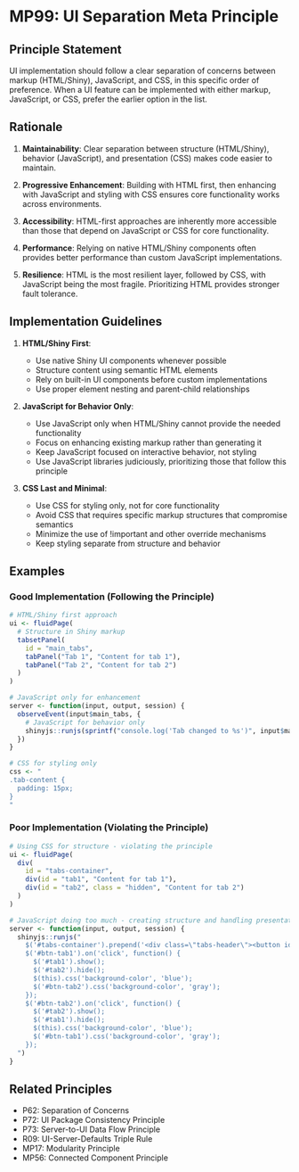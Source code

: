 # MP99: UI Separation Meta Principle

## Principle Statement

UI implementation should follow a clear separation of concerns between markup (HTML/Shiny), JavaScript, and CSS, in this specific order of preference. When a UI feature can be implemented with either markup, JavaScript, or CSS, prefer the earlier option in the list.

## Rationale

1. **Maintainability**: Clear separation between structure (HTML/Shiny), behavior (JavaScript), and presentation (CSS) makes code easier to maintain.

2. **Progressive Enhancement**: Building with HTML first, then enhancing with JavaScript and styling with CSS ensures core functionality works across environments.

3. **Accessibility**: HTML-first approaches are inherently more accessible than those that depend on JavaScript or CSS for core functionality.

4. **Performance**: Relying on native HTML/Shiny components often provides better performance than custom JavaScript implementations.

5. **Resilience**: HTML is the most resilient layer, followed by CSS, with JavaScript being the most fragile. Prioritizing HTML provides stronger fault tolerance.

## Implementation Guidelines

1. **HTML/Shiny First**: 
   - Use native Shiny UI components whenever possible
   - Structure content using semantic HTML elements
   - Rely on built-in UI components before custom implementations
   - Use proper element nesting and parent-child relationships

2. **JavaScript for Behavior Only**:
   - Use JavaScript only when HTML/Shiny cannot provide the needed functionality
   - Focus on enhancing existing markup rather than generating it
   - Keep JavaScript focused on interactive behavior, not styling
   - Use JavaScript libraries judiciously, prioritizing those that follow this principle

3. **CSS Last and Minimal**:
   - Use CSS for styling only, not for core functionality
   - Avoid CSS that requires specific markup structures that compromise semantics
   - Minimize the use of !important and other override mechanisms
   - Keep styling separate from structure and behavior

## Examples

### Good Implementation (Following the Principle)

```r
# HTML/Shiny first approach
ui <- fluidPage(
  # Structure in Shiny markup
  tabsetPanel(
    id = "main_tabs",
    tabPanel("Tab 1", "Content for tab 1"),
    tabPanel("Tab 2", "Content for tab 2")
  )
)

# JavaScript only for enhancement
server <- function(input, output, session) {
  observeEvent(input$main_tabs, {
    # JavaScript for behavior only
    shinyjs::runjs(sprintf("console.log('Tab changed to %s')", input$main_tabs))
  })
}

# CSS for styling only
css <- "
.tab-content {
  padding: 15px;
}
"
```

### Poor Implementation (Violating the Principle)

```r
# Using CSS for structure - violating the principle
ui <- fluidPage(
  div(
    id = "tabs-container",
    div(id = "tab1", "Content for tab 1"),
    div(id = "tab2", class = "hidden", "Content for tab 2")
  )
)

# JavaScript doing too much - creating structure and handling presentation
server <- function(input, output, session) {
  shinyjs::runjs("
    $('#tabs-container').prepend('<div class=\"tabs-header\"><button id=\"btn-tab1\">Tab 1</button><button id=\"btn-tab2\">Tab 2</button></div>');
    $('#btn-tab1').on('click', function() {
      $('#tab1').show();
      $('#tab2').hide();
      $(this).css('background-color', 'blue');
      $('#btn-tab2').css('background-color', 'gray');
    });
    $('#btn-tab2').on('click', function() {
      $('#tab2').show();
      $('#tab1').hide();
      $(this).css('background-color', 'blue');
      $('#btn-tab1').css('background-color', 'gray');
    });
  ")
}
```

## Related Principles

- P62: Separation of Concerns
- P72: UI Package Consistency Principle
- P73: Server-to-UI Data Flow Principle
- R09: UI-Server-Defaults Triple Rule
- MP17: Modularity Principle
- MP56: Connected Component Principle

